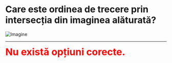 # Care este ordinea de trecere prin intersecția din imaginea alăturată?

![Imagine](https://www.arr-atestate.ro/upload/img/questions/img/care-este-ordinea-de-trecere-prin-intersectia-din-imaginea-alaturata.jpg)


---

<span style="font-size: 30px; font-weight: bold;">**<span style="color: red;">Nu există opțiuni corecte.</span>**</span>